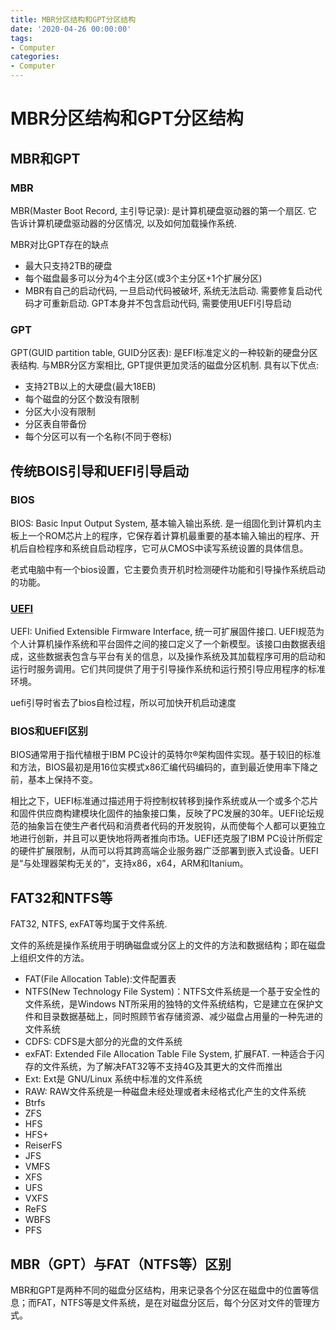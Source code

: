 ```yaml
---
title: MBR分区结构和GPT分区结构
date: '2020-04-26 00:00:00'
tags:
- Computer
categories:
- Computer
---
```

# MBR分区结构和GPT分区结构

## MBR和GPT

### MBR

MBR(Master Boot Record, 主引导记录): 是计算机硬盘驱动器的第一个扇区. 它告诉计算机硬盘驱动器的分区情况, 以及如何加载操作系统.

MBR对比GPT存在的缺点
- 最大只支持2TB的硬盘
- 每个磁盘最多可以分为4个主分区(或3个主分区+1个扩展分区)
- MBR有自己的启动代码, 一旦启动代码被破坏, 系统无法启动. 需要修复启动代码才可重新启动. GPT本身并不包含启动代码, 需要使用UEFI引导启动

### GPT

GPT(GUID partition table, GUID分区表): 是EFI标准定义的一种较新的硬盘分区表结构. 与MBR分区方案相比, GPT提供更加灵活的磁盘分区机制. 具有以下优点:
- 支持2TB以上的大硬盘(最大18EB)
- 每个磁盘的分区个数没有限制
- 分区大小没有限制
- 分区表自带备份
- 每个分区可以有一个名称(不同于卷标)


## 传统BOIS引导和UEFI引导启动

### BIOS

BIOS: Basic Input Output System, 基本输入输出系统. 是一组固化到计算机内主板上一个ROM芯片上的程序，它保存着计算机最重要的基本输入输出的程序、开机后自检程序和系统自启动程序，它可从CMOS中读写系统设置的具体信息。

老式电脑中有一个bios设置，它主要负责开机时检测硬件功能和引导操作系统启动的功能。

### [UEFI](http://www.uefi.org/)

UEFI: Unified Extensible Firmware Interface, 统一可扩展固件接口. UEFI规范为个人计算机操作系统和平台固件之间的接口定义了一个新模型。该接口由数据表组成，这些数据表包含与平台有关的信息，以及操作系统及其加载程序可用的启动和运行时服务调用。它们共同提供了用于引导操作系统和运行预引导应用程序的标准环境。

uefi引导时省去了bios自检过程，所以可加快开机启动速度


### BIOS和UEFI区别

BIOS通常用于指代植根于IBM PC设计的英特尔®架构固件实现。基于较旧的标准和方法，BIOS最初是用16位实模式x86汇编代码编码的，直到最近使用率下降之前，基本上保持不变。

相比之下，UEFI标准通过描述用于将控制权转移到操作系统或从一个或多个芯片和固件供应商构建模块化固件的抽象接口集，反映了PC发展的30年。UEFI论坛规范的抽象旨在使生产者代码和消费者代码的开发脱钩，从而使每个人都可以更独立地进行创新，并且可以更快地将两者推向市场。UEFI还克服了IBM PC设计所假定的硬件扩展限制，从而可以将其跨高端企业服务器广泛部署到嵌入式设备。UEFI是“与处理器架构无关的”，支持x86，x64，ARM和Itanium。


## FAT32和NTFS等

FAT32, NTFS, exFAT等均属于文件系统.

文件的系统是操作系统用于明确磁盘或分区上的文件的方法和数据结构；即在磁盘上组织文件的方法。


- FAT(File Allocation Table):文件配置表
- NTFS(New Technology File System)：NTFS文件系统是一个基于安全性的文件系统，是Windows NT所采用的独特的文件系统结构，它是建立在保护文件和目录数据基础上，同时照顾节省存储资源、减少磁盘占用量的一种先进的文件系统
- CDFS: CDFS是大部分的光盘的文件系统
- exFAT: Extended File Allocation Table File System, 扩展FAT. 一种适合于闪存的文件系统，为了解决FAT32等不支持4G及其更大的文件而推出
- Ext: Ext是 GNU/Linux 系统中标准的文件系统
- RAW: RAW文件系统是一种磁盘未经处理或者未经格式化产生的文件系统
- Btrfs
- ZFS
- HFS
- HFS+
- ReiserFS
- JFS
- VMFS
- XFS
- UFS
- VXFS
- ReFS
- WBFS
- PFS


## MBR（GPT）与FAT（NTFS等）区别

MBR和GPT是两种不同的磁盘分区结构，用来记录各个分区在磁盘中的位置等信息；而FAT，NTFS等是文件系统，是在对磁盘分区后，每个分区对文件的管理方式。
